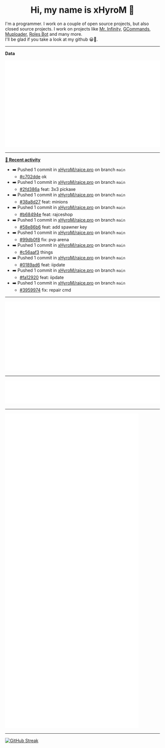 <p align="center">
    <!-- <img src="https://avatars.githubusercontent.com/u/56601352" width="192" alt="hyro's pfp" /> -->
    <h1 align="center">Hi, my name is xHyroM 👋</h1>
</p>

I'm a programmer. I work on a couple of open source projects, but also closed source projects. I work on projects like [Mr. Infinity](https://discord.com/oauth2/authorize?client_id=720321585625694239&scope=bot%20applications.commands&permissions=8&redirect_uri=https://blobs.gq/imanager&prompt=consent&response_type=code), [GCommands](https://github.com/Garlic-Team/GCommands), [Muploader](https://github.com/xHyroM/Muploader), [Roles Bot](https://github.com/xHyroM/roles-bot) and many more.  
I'll be glad if you take a look at my github 😀👀.

___
**Data**

<img src="https://github.com/xHyroM/xHyroM/blob/master/.cache/base.svg">

___

**[📰 Recent activity](https://github.com/xHyroM)**
* ➡️ Pushed 1 commit in [xHyroM/rajce.pro](https://github.com/xHyroM/rajce.pro) on branch `main`
  * [#c702dde](https://github.com/xHyroM/rajce.pro/commit/c702dde) ok
* ➡️ Pushed 1 commit in [xHyroM/rajce.pro](https://github.com/xHyroM/rajce.pro) on branch `main`
  * [#2fd386a](https://github.com/xHyroM/rajce.pro/commit/2fd386a) feat: 3x3 pickaxe
* ➡️ Pushed 1 commit in [xHyroM/rajce.pro](https://github.com/xHyroM/rajce.pro) on branch `main`
  * [#38a8d27](https://github.com/xHyroM/rajce.pro/commit/38a8d27) feat: minions
* ➡️ Pushed 1 commit in [xHyroM/rajce.pro](https://github.com/xHyroM/rajce.pro) on branch `main`
  * [#b68494e](https://github.com/xHyroM/rajce.pro/commit/b68494e) feat: rajceshop
* ➡️ Pushed 1 commit in [xHyroM/rajce.pro](https://github.com/xHyroM/rajce.pro) on branch `main`
  * [#58e86b6](https://github.com/xHyroM/rajce.pro/commit/58e86b6) feat: add spawner key
* ➡️ Pushed 1 commit in [xHyroM/rajce.pro](https://github.com/xHyroM/rajce.pro) on branch `main`
  * [#99db0f8](https://github.com/xHyroM/rajce.pro/commit/99db0f8) fix: pvp arena
* ➡️ Pushed 1 commit in [xHyroM/rajce.pro](https://github.com/xHyroM/rajce.pro) on branch `main`
  * [#c56aaf3](https://github.com/xHyroM/rajce.pro/commit/c56aaf3) things
* ➡️ Pushed 1 commit in [xHyroM/rajce.pro](https://github.com/xHyroM/rajce.pro) on branch `main`
  * [#0189ad6](https://github.com/xHyroM/rajce.pro/commit/0189ad6) feat: iipdate
* ➡️ Pushed 1 commit in [xHyroM/rajce.pro](https://github.com/xHyroM/rajce.pro) on branch `main`
  * [#fa12920](https://github.com/xHyroM/rajce.pro/commit/fa12920) feat: iipdate
* ➡️ Pushed 1 commit in [xHyroM/rajce.pro](https://github.com/xHyroM/rajce.pro) on branch `main`
  * [#3959974](https://github.com/xHyroM/rajce.pro/commit/3959974) fix: repair cmd


___

<img src="https://github.com/xHyroM/xHyroM/blob/master/.cache/isocalendar.svg">

___

<img src="https://github.com/xHyroM/xHyroM/blob/master/.cache/languages.svg">

___

<img src="https://github.com/xHyroM/xHyroM/blob/master/.cache/achievements.svg">

___

[![GitHub Streak](https://github-readme-streak-stats.herokuapp.com?user=xHyroM&theme=dark&hide_border=true&date_format=M%20j%5B%2C%20Y%5D)](https://git.io/streak-stats)
